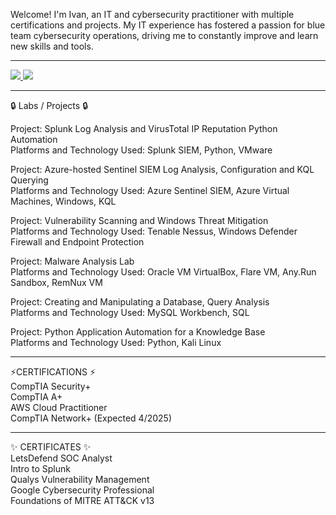Welcome! I'm Ivan, an IT and cybersecurity practitioner with multiple certifications and projects. My IT experience has fostered a passion for blue team cybersecurity operations, driving me to constantly improve and learn new skills and tools.
<hr>




<a href="https://www.linkedin.com/in/ivanmarshutka/">
    <img src="https://img.shields.io/badge/-LinkedIn-0072b1?&style=for-the-badge&logo=linkedin&logoColor=white" />
</a>
<a href="https://www.youtube.com/@mosh-cyber" target="_blank">
    <img src="https://img.shields.io/badge/-YouTube-FF0000?&style=for-the-badge&logo=youtube&logoColor=white" />
</a>
<hr>




🔒 Labs / Projects 🔒

Project: Splunk Log Analysis and VirusTotal IP Reputation Python Automation </br>Platforms and Technology Used: Splunk SIEM, Python, VMware

Project: Azure-hosted Sentinel SIEM Log Analysis, Configuration and KQL Querying</br>
Platforms and Technology Used: Azure Sentinel SIEM, Azure Virtual Machines, Windows, KQL

Project: Vulnerability Scanning and Windows Threat Mitigation </br>Platforms and Technology Used: Tenable Nessus, Windows Defender Firewall and Endpoint Protection</br>

Project: Malware Analysis Lab 
</br>Platforms and Technology Used: Oracle VM VirtualBox, Flare VM, Any.Run Sandbox, RemNux VM </br>

Project: Creating and Manipulating a Database, Query Analysis 
</br>Platforms and Technology Used: MySQL Workbench, SQL

Project: Python Application Automation for a Knowledge Base
</br>Platforms and Technology Used: Python, Kali Linux
<hr>


⚡CERTIFICATIONS ⚡</br>
CompTIA Security+</br>
CompTIA A+</br>
AWS Cloud Practitioner</br>
CompTIA Network+ (Expected 4/2025)</br>
<hr>
✨ CERTIFICATES ✨</br>
LetsDefend SOC Analyst</br>
Intro to Splunk</br>
Qualys Vulnerability Management </br>
Google Cybersecurity Professional</br>
Foundations of MITRE ATT&CK v13</br>
<!--
**ivanmarshutka/ivanmarshutka** is a ✨ _special_ ✨ repository because its `README.md` (this file) appears on your GitHub profile.

Here are some ideas to get you started:

- 🔭 I’m currently working on ...
- 🌱 I’m currently learning ...
- 👯 I’m looking to collaborate on ...
- 🤔 I’m looking for help with ...
- 💬 Ask me about ...
- 📫 How to reach me: ...
- 😄 Pronouns: ...
- ⚡ Fun fact: ...
-->

